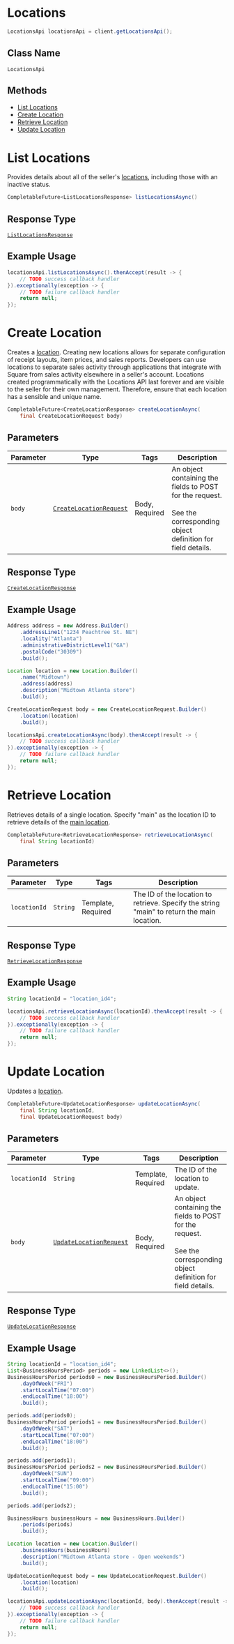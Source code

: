# Locations

```java
LocationsApi locationsApi = client.getLocationsApi();
```

## Class Name

`LocationsApi`

## Methods

* [List Locations](../../doc/api/locations.md#list-locations)
* [Create Location](../../doc/api/locations.md#create-location)
* [Retrieve Location](../../doc/api/locations.md#retrieve-location)
* [Update Location](../../doc/api/locations.md#update-location)


# List Locations

Provides details about all of the seller's [locations](https://developer.squareup.com/docs/locations-api),
including those with an inactive status.

```java
CompletableFuture<ListLocationsResponse> listLocationsAsync()
```

## Response Type

[`ListLocationsResponse`](../../doc/models/list-locations-response.md)

## Example Usage

```java
locationsApi.listLocationsAsync().thenAccept(result -> {
    // TODO success callback handler
}).exceptionally(exception -> {
    // TODO failure callback handler
    return null;
});
```


# Create Location

Creates a [location](https://developer.squareup.com/docs/locations-api).
Creating new locations allows for separate configuration of receipt layouts, item prices,
and sales reports. Developers can use locations to separate sales activity through applications
that integrate with Square from sales activity elsewhere in a seller's account.
Locations created programmatically with the Locations API last forever and
are visible to the seller for their own management. Therefore, ensure that
each location has a sensible and unique name.

```java
CompletableFuture<CreateLocationResponse> createLocationAsync(
    final CreateLocationRequest body)
```

## Parameters

| Parameter | Type | Tags | Description |
|  --- | --- | --- | --- |
| `body` | [`CreateLocationRequest`](../../doc/models/create-location-request.md) | Body, Required | An object containing the fields to POST for the request.<br><br>See the corresponding object definition for field details. |

## Response Type

[`CreateLocationResponse`](../../doc/models/create-location-response.md)

## Example Usage

```java
Address address = new Address.Builder()
    .addressLine1("1234 Peachtree St. NE")
    .locality("Atlanta")
    .administrativeDistrictLevel1("GA")
    .postalCode("30309")
    .build();

Location location = new Location.Builder()
    .name("Midtown")
    .address(address)
    .description("Midtown Atlanta store")
    .build();

CreateLocationRequest body = new CreateLocationRequest.Builder()
    .location(location)
    .build();

locationsApi.createLocationAsync(body).thenAccept(result -> {
    // TODO success callback handler
}).exceptionally(exception -> {
    // TODO failure callback handler
    return null;
});
```


# Retrieve Location

Retrieves details of a single location. Specify "main"
as the location ID to retrieve details of the [main location](https://developer.squareup.com/docs/locations-api#about-the-main-location).

```java
CompletableFuture<RetrieveLocationResponse> retrieveLocationAsync(
    final String locationId)
```

## Parameters

| Parameter | Type | Tags | Description |
|  --- | --- | --- | --- |
| `locationId` | `String` | Template, Required | The ID of the location to retrieve. Specify the string<br>"main" to return the main location. |

## Response Type

[`RetrieveLocationResponse`](../../doc/models/retrieve-location-response.md)

## Example Usage

```java
String locationId = "location_id4";

locationsApi.retrieveLocationAsync(locationId).thenAccept(result -> {
    // TODO success callback handler
}).exceptionally(exception -> {
    // TODO failure callback handler
    return null;
});
```


# Update Location

Updates a [location](https://developer.squareup.com/docs/locations-api).

```java
CompletableFuture<UpdateLocationResponse> updateLocationAsync(
    final String locationId,
    final UpdateLocationRequest body)
```

## Parameters

| Parameter | Type | Tags | Description |
|  --- | --- | --- | --- |
| `locationId` | `String` | Template, Required | The ID of the location to update. |
| `body` | [`UpdateLocationRequest`](../../doc/models/update-location-request.md) | Body, Required | An object containing the fields to POST for the request.<br><br>See the corresponding object definition for field details. |

## Response Type

[`UpdateLocationResponse`](../../doc/models/update-location-response.md)

## Example Usage

```java
String locationId = "location_id4";
List<BusinessHoursPeriod> periods = new LinkedList<>();
BusinessHoursPeriod periods0 = new BusinessHoursPeriod.Builder()
    .dayOfWeek("FRI")
    .startLocalTime("07:00")
    .endLocalTime("18:00")
    .build();

periods.add(periods0);
BusinessHoursPeriod periods1 = new BusinessHoursPeriod.Builder()
    .dayOfWeek("SAT")
    .startLocalTime("07:00")
    .endLocalTime("18:00")
    .build();

periods.add(periods1);
BusinessHoursPeriod periods2 = new BusinessHoursPeriod.Builder()
    .dayOfWeek("SUN")
    .startLocalTime("09:00")
    .endLocalTime("15:00")
    .build();

periods.add(periods2);

BusinessHours businessHours = new BusinessHours.Builder()
    .periods(periods)
    .build();

Location location = new Location.Builder()
    .businessHours(businessHours)
    .description("Midtown Atlanta store - Open weekends")
    .build();

UpdateLocationRequest body = new UpdateLocationRequest.Builder()
    .location(location)
    .build();

locationsApi.updateLocationAsync(locationId, body).thenAccept(result -> {
    // TODO success callback handler
}).exceptionally(exception -> {
    // TODO failure callback handler
    return null;
});
```

